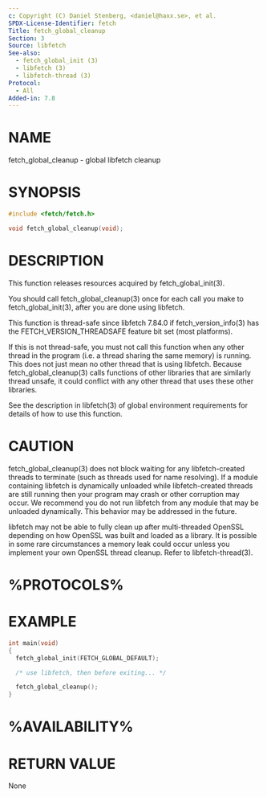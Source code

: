 ```yaml
---
c: Copyright (C) Daniel Stenberg, <daniel@haxx.se>, et al.
SPDX-License-Identifier: fetch
Title: fetch_global_cleanup
Section: 3
Source: libfetch
See-also:
  - fetch_global_init (3)
  - libfetch (3)
  - libfetch-thread (3)
Protocol:
  - All
Added-in: 7.8
---
```


# NAME

fetch_global_cleanup - global libfetch cleanup

# SYNOPSIS

~~~c
#include <fetch/fetch.h>

void fetch_global_cleanup(void);
~~~

# DESCRIPTION

This function releases resources acquired by fetch_global_init(3).

You should call fetch_global_cleanup(3) once for each call you make to
fetch_global_init(3), after you are done using libfetch.

This function is thread-safe since libfetch 7.84.0 if
fetch_version_info(3) has the FETCH_VERSION_THREADSAFE feature bit set
(most platforms).

If this is not thread-safe, you must not call this function when any other
thread in the program (i.e. a thread sharing the same memory) is running.
This does not just mean no other thread that is using libfetch. Because
fetch_global_cleanup(3) calls functions of other libraries that are
similarly thread unsafe, it could conflict with any other thread that uses
these other libraries.

See the description in libfetch(3) of global environment requirements for
details of how to use this function.

# CAUTION

fetch_global_cleanup(3) does not block waiting for any libfetch-created
threads to terminate (such as threads used for name resolving). If a module
containing libfetch is dynamically unloaded while libfetch-created threads are
still running then your program may crash or other corruption may occur. We
recommend you do not run libfetch from any module that may be unloaded
dynamically. This behavior may be addressed in the future.

libfetch may not be able to fully clean up after multi-threaded OpenSSL
depending on how OpenSSL was built and loaded as a library. It is possible in
some rare circumstances a memory leak could occur unless you implement your own
OpenSSL thread cleanup. Refer to libfetch-thread(3).

# %PROTOCOLS%

# EXAMPLE

~~~c
int main(void)
{
  fetch_global_init(FETCH_GLOBAL_DEFAULT);

  /* use libfetch, then before exiting... */

  fetch_global_cleanup();
}
~~~

# %AVAILABILITY%

# RETURN VALUE

None

